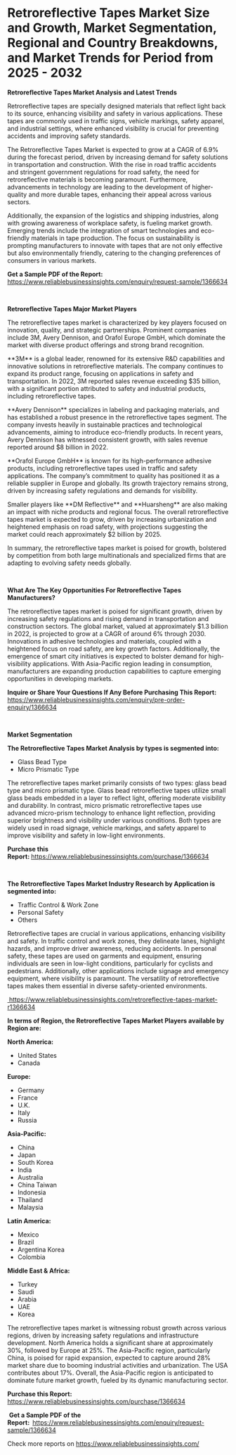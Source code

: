 <p><h1>Retroreflective Tapes Market Size and Growth, Market Segmentation, Regional and Country Breakdowns, and Market Trends for Period from 2025 -  2032</h1></p><p><strong>Retroreflective Tapes Market Analysis and Latest Trends</strong></p>
<p><p>Retroreflective tapes are specially designed materials that reflect light back to its source, enhancing visibility and safety in various applications. These tapes are commonly used in traffic signs, vehicle markings, safety apparel, and industrial settings, where enhanced visibility is crucial for preventing accidents and improving safety standards.</p><p>The Retroreflective Tapes Market is expected to grow at a CAGR of 6.9% during the forecast period, driven by increasing demand for safety solutions in transportation and construction. With the rise in road traffic accidents and stringent government regulations for road safety, the need for retroreflective materials is becoming paramount. Furthermore, advancements in technology are leading to the development of higher-quality and more durable tapes, enhancing their appeal across various sectors.</p><p>Additionally, the expansion of the logistics and shipping industries, along with growing awareness of workplace safety, is fueling market growth. Emerging trends include the integration of smart technologies and eco-friendly materials in tape production. The focus on sustainability is prompting manufacturers to innovate with tapes that are not only effective but also environmentally friendly, catering to the changing preferences of consumers in various markets.</p></p>
<p><strong>Get a Sample PDF of the Report:&nbsp;</strong> <a href="https://www.reliablebusinessinsights.com/enquiry/request-sample/1366634?utm_campaign=3206&utm_medium=2&utm_source=Github&utm_content=ia&utm_term=22032025&utm_id=retroreflective-tapes">https://www.reliablebusinessinsights.com/enquiry/request-sample/1366634</a></p>
<p>&nbsp;</p>
<p><strong>Retroreflective Tapes Major Market Players</strong></p>
<p><p>The retroreflective tapes market is characterized by key players focused on innovation, quality, and strategic partnerships. Prominent companies include 3M, Avery Dennison, and Orafol Europe GmbH, which dominate the market with diverse product offerings and strong brand recognition.</p><p>**3M** is a global leader, renowned for its extensive R&D capabilities and innovative solutions in retroreflective materials. The company continues to expand its product range, focusing on applications in safety and transportation. In 2022, 3M reported sales revenue exceeding $35 billion, with a significant portion attributed to safety and industrial products, including retroreflective tapes.</p><p>**Avery Dennison** specializes in labeling and packaging materials, and has established a robust presence in the retroreflective tapes segment. The company invests heavily in sustainable practices and technological advancements, aiming to introduce eco-friendly products. In recent years, Avery Dennison has witnessed consistent growth, with sales revenue reported around $8 billion in 2022.</p><p>**Orafol Europe GmbH** is known for its high-performance adhesive products, including retroreflective tapes used in traffic and safety applications. The company’s commitment to quality has positioned it as a reliable supplier in Europe and globally. Its growth trajectory remains strong, driven by increasing safety regulations and demands for visibility.</p><p>Smaller players like **DM Reflective** and **Huarsheng** are also making an impact with niche products and regional focus. The overall retroreflective tapes market is expected to grow, driven by increasing urbanization and heightened emphasis on road safety, with projections suggesting the market could reach approximately $2 billion by 2025.</p><p>In summary, the retroreflective tapes market is poised for growth, bolstered by competition from both large multinationals and specialized firms that are adapting to evolving safety needs globally.</p></p>
<p>&nbsp;</p>
<p><strong>What Are The Key Opportunities For Retroreflective Tapes Manufacturers?</strong></p>
<p><p>The retroreflective tapes market is poised for significant growth, driven by increasing safety regulations and rising demand in transportation and construction sectors. The global market, valued at approximately $1.3 billion in 2022, is projected to grow at a CAGR of around 6% through 2030. Innovations in adhesive technologies and materials, coupled with a heightened focus on road safety, are key growth factors. Additionally, the emergence of smart city initiatives is expected to bolster demand for high-visibility applications. With Asia-Pacific region leading in consumption, manufacturers are expanding production capabilities to capture emerging opportunities in developing markets.</p></p>
<p><strong>Inquire or Share Your Questions If Any Before Purchasing This Report:</strong> <a href="https://www.reliablebusinessinsights.com/enquiry/pre-order-enquiry/1366634?utm_campaign=3206&utm_medium=2&utm_source=Github&utm_content=ia&utm_term=22032025&utm_id=retroreflective-tapes">https://www.reliablebusinessinsights.com/enquiry/pre-order-enquiry/1366634</a></p>
<p>&nbsp;</p>
<p><strong>Market Segmentation</strong></p>
<p><strong>The Retroreflective Tapes Market Analysis by types is segmented into:</strong></p>
<p><ul><li>Glass Bead Type</li><li>Micro Prismatic Type</li></ul></p>
<p><p>The retroreflective tapes market primarily consists of two types: glass bead type and micro prismatic type. Glass bead retroreflective tapes utilize small glass beads embedded in a layer to reflect light, offering moderate visibility and durability. In contrast, micro prismatic retroreflective tapes use advanced micro-prism technology to enhance light reflection, providing superior brightness and visibility under various conditions. Both types are widely used in road signage, vehicle markings, and safety apparel to improve visibility and safety in low-light environments.</p></p>
<p><strong>Purchase this Report:&nbsp;</strong><a href="https://www.reliablebusinessinsights.com/purchase/1366634?utm_campaign=3206&utm_medium=2&utm_source=Github&utm_content=ia&utm_term=22032025&utm_id=retroreflective-tapes">https://www.reliablebusinessinsights.com/purchase/1366634</a></p>
<p>&nbsp;</p>
<p><strong>The Retroreflective Tapes Market Industry Research by Application is segmented into:</strong></p>
<p><ul><li>Traffic Control & Work Zone</li><li>Personal Safety</li><li>Others</li></ul></p>
<p><p>Retroreflective tapes are crucial in various applications, enhancing visibility and safety. In traffic control and work zones, they delineate lanes, highlight hazards, and improve driver awareness, reducing accidents. In personal safety, these tapes are used on garments and equipment, ensuring individuals are seen in low-light conditions, particularly for cyclists and pedestrians. Additionally, other applications include signage and emergency equipment, where visibility is paramount. The versatility of retroreflective tapes makes them essential in diverse safety-oriented environments.</p></p>
<p><a href="https://www.reliablebusinessinsights.com/retroreflective-tapes-market-r1366634?utm_campaign=3206&utm_medium=2&utm_source=Github&utm_content=ia&utm_term=22032025&utm_id=retroreflective-tapes">&nbsp;https://www.reliablebusinessinsights.com/retroreflective-tapes-market-r1366634</a></p>
<p><strong>In terms of Region, the Retroreflective Tapes Market Players available by Region are:</strong></p>
<p>
    <p> <strong> North America: </strong>
        <ul>
            <li>United States</li>
            <li>Canada</li>
        </ul>
        </p> 
    <p> <strong> Europe: </strong>
        <ul>
            <li>Germany</li>
            <li>France</li>
            <li>U.K.</li>
            <li>Italy</li>
            <li>Russia</li>
        </ul>
        </p> 
    <p> <strong> Asia-Pacific: </strong>
        <ul>
            <li>China</li>
            <li>Japan</li>
            <li>South Korea</li>
            <li>India</li>
            <li>Australia</li>
            <li>China Taiwan</li>
            <li>Indonesia</li>
            <li>Thailand</li>
            <li>Malaysia</li>
        </ul>
        </p> 
    <p> <strong> Latin America: </strong>
        <ul>
            <li>Mexico</li>
            <li>Brazil</li>
            <li>Argentina Korea</li>
            <li>Colombia</li>
        </ul>
        </p> 
    <p> <strong> Middle East & Africa: </strong>
        <ul>
            <li>Turkey</li>
            <li>Saudi</li>
            <li>Arabia</li>
            <li>UAE</li>
            <li>Korea</li>
        </ul>
    </p>
    </p>
<p><p>The retroreflective tapes market is witnessing robust growth across various regions, driven by increasing safety regulations and infrastructure development. North America holds a significant share at approximately 30%, followed by Europe at 25%. The Asia-Pacific region, particularly China, is poised for rapid expansion, expected to capture around 28% market share due to booming industrial activities and urbanization. The USA contributes about 17%. Overall, the Asia-Pacific region is anticipated to dominate future market growth, fueled by its dynamic manufacturing sector.</p></p>
<p><strong>Purchase this Report: </strong><a href="https://www.reliablebusinessinsights.com/purchase/1366634?utm_campaign=3206&utm_medium=2&utm_source=Github&utm_content=ia&utm_term=22032025&utm_id=retroreflective-tapes">https://www.reliablebusinessinsights.com/purchase/1366634</a></p>
<p>&nbsp;<strong>Get a Sample PDF of the Report:&nbsp;&nbsp;</strong><a href="https://www.reliablebusinessinsights.com/enquiry/request-sample/1366634?utm_campaign=3206&utm_medium=2&utm_source=Github&utm_content=ia&utm_term=22032025&utm_id=retroreflective-tapes">https://www.reliablebusinessinsights.com/enquiry/request-sample/1366634</a></p>
<p><strong></strong></p>
<p>Check more reports on <a href="https://www.reliablebusinessinsights.com/?utm_campaign=3206&utm_medium=2&utm_source=Github&utm_content=ia&utm_term=22032025&utm_id=retroreflective-tapes">https://www.reliablebusinessinsights.com/</a></p>
